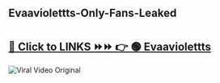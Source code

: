 
 ## Evaaviolettts-Only-Fans-Leaked

# <h2><a href="https://clipsfans.com/Evaaviolettts&ref=git">🔗 Click to LINKS ⏩⏩ 👉 🟢 Evaaviolettts </a></h2>

<a href="https://clipsfans.com/Evaaviolettts&ref=git" rel="nofollow" data-target="animated-image.originalLink"><img src="https://i.ibb.co.com/xMMVF88/686577567.gif" alt="Viral Video Original" style="max-width: 100%; display: inline-block;" data-target="animated-image.originalImage"></a>
